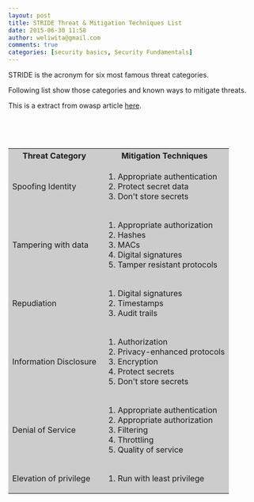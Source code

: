 ```yaml
---
layout: post
title: STRIDE Threat & Mitigation Techniques List
date: 2015-06-30 11:58
author: weliwita@gmail.com
comments: true
categories: [security basics, Security Fundamentals]
---
```

STRIDE is the acronym for six most famous threat categories.

Following list show those categories and known ways to mitigate threats.

This is a extract from owasp article <a href="https://www.owasp.org/index.php/Application_Threat_Modeling">here</a>.

&nbsp;

&nbsp;
<table cellspacing="1" cellpadding="7">
<tbody>
<tr bgcolor="#cccccc">
<th>Threat Category</th>
<th>Mitigation Techniques</th>
</tr>
<tr bgcolor="#cccccc">
<td>Spoofing Identity</td>
<td>
<ol>
	<li>Appropriate authentication</li>
	<li>Protect secret data</li>
	<li>Don't store secrets</li>
</ol>
</td>
</tr>
<tr bgcolor="#cccccc">
<td>Tampering with data</td>
<td>
<ol>
	<li>Appropriate authorization</li>
	<li>Hashes</li>
	<li>MACs</li>
	<li>Digital signatures</li>
	<li>Tamper resistant protocols</li>
</ol>
</td>
</tr>
<tr bgcolor="#cccccc">
<td>Repudiation</td>
<td>
<ol>
	<li>Digital signatures</li>
	<li>Timestamps</li>
	<li>Audit trails</li>
</ol>
</td>
</tr>
<tr bgcolor="#cccccc">
<td>Information Disclosure</td>
<td>
<ol>
	<li>Authorization</li>
	<li>Privacy-enhanced protocols</li>
	<li>Encryption</li>
	<li>Protect secrets</li>
	<li>Don't store secrets</li>
</ol>
</td>
</tr>
<tr bgcolor="#cccccc">
<td>Denial of Service</td>
<td>
<ol>
	<li>Appropriate authentication</li>
	<li>Appropriate authorization</li>
	<li>Filtering</li>
	<li>Throttling</li>
	<li>Quality of service</li>
</ol>
</td>
</tr>
<tr bgcolor="#cccccc">
<td>Elevation of privilege</td>
<td>
<ol>
	<li>Run with least privilege</li>
</ol>
</td>
</tr>
</tbody>
</table>
